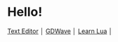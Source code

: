 # Hello!
[Text Editor](https://andrewcodelua.github.io/TextEditor "Text Editor") │ [GDWave](https://andrewcodelua.github.io/gdwave "GDWave")
│ [Learn Lua](https://andrewcodelua.github.io/learnlua "Learn Lua") │
